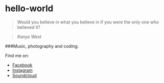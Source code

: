 # hello-world

> Would you believe in what you believe in if you were the only one who believed it?

> *Kanye West*

###Music, photography and coding.

Find me on:
 * [Facebook](http://facebook.com/mickbenjamins)
 * [Instagram](http://instagram.com/mickbenjamins)
 * [Soundcloud](http://soundcloud.com/mickbenjamins)
